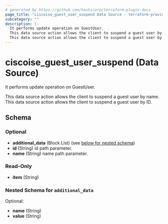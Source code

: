 ```yaml
---
# generated by https://github.com/hashicorp/terraform-plugin-docs
page_title: "ciscoise_guest_user_suspend Data Source - terraform-provider-ciscoise"
subcategory: ""
description: |-
  It performs update operation on GuestUser.
  This data source action allows the client to suspend a guest user by name.
  This data source action allows the client to suspend a guest user by ID.
---
```


# ciscoise_guest_user_suspend (Data Source)

It performs update operation on GuestUser.

This data source action allows the client to suspend a guest user by name.
This data source action allows the client to suspend a guest user by ID.



<!-- schema generated by tfplugindocs -->
## Schema

### Optional

- **additional_data** (Block List) (see [below for nested schema](#nestedblock--additional_data))
- **id** (String) id path parameter.
- **name** (String) name path parameter.

### Read-Only

- **item** (String)

<a id="nestedblock--additional_data"></a>
### Nested Schema for `additional_data`

Optional:

- **name** (String)
- **value** (String)


